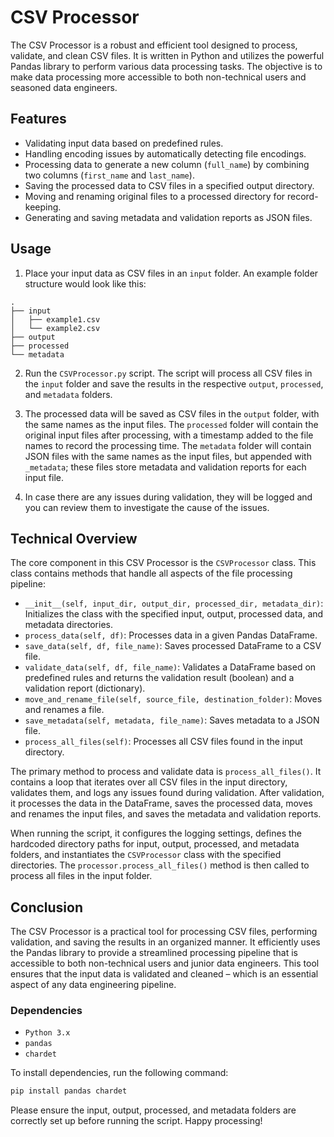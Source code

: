 # CSV Processor

The CSV Processor is a robust and efficient tool designed to process, validate, and clean CSV files. It is written in Python and utilizes the powerful Pandas library to perform various data processing tasks. The objective is to make data processing more accessible to both non-technical users and seasoned data engineers.

## Features

- Validating input data based on predefined rules.
- Handling encoding issues by automatically detecting file encodings.
- Processing data to generate a new column (`full_name`) by combining two columns (`first_name` and `last_name`).
- Saving the processed data to CSV files in a specified output directory.
- Moving and renaming original files to a processed directory for record-keeping.
- Generating and saving metadata and validation reports as JSON files.

## Usage

1. Place your input data as CSV files in an `input` folder. An example folder structure would look like this:

```
.
├── input
│   ├── example1.csv
│   └── example2.csv
├── output
├── processed
└── metadata
```

2. Run the `CSVProcessor.py` script. The script will process all CSV files in the `input` folder and save the results in the respective `output`, `processed`, and `metadata` folders.

3. The processed data will be saved as CSV files in the `output` folder, with the same names as the input files. The `processed` folder will contain the original input files after processing, with a timestamp added to the file names to record the processing time. The `metadata` folder will contain JSON files with the same names as the input files, but appended with `_metadata`; these files store metadata and validation reports for each input file.

4. In case there are any issues during validation, they will be logged and you can review them to investigate the cause of the issues.

## Technical Overview

The core component in this CSV Processor is the `CSVProcessor` class. This class contains methods that handle all aspects of the file processing pipeline:

- `__init__(self, input_dir, output_dir, processed_dir, metadata_dir)`: Initializes the class with the specified input, output, processed data, and metadata directories.
- `process_data(self, df)`: Processes data in a given Pandas DataFrame.
- `save_data(self, df, file_name)`: Saves processed DataFrame to a CSV file.
- `validate_data(self, df, file_name)`: Validates a DataFrame based on predefined rules and returns the validation result (boolean) and a validation report (dictionary).
- `move_and_rename_file(self, source_file, destination_folder)`: Moves and renames a file.
- `save_metadata(self, metadata, file_name)`: Saves metadata to a JSON file.
- `process_all_files(self)`: Processes all CSV files found in the input directory.

The primary method to process and validate data is `process_all_files()`. It contains a loop that iterates over all CSV files in the input directory, validates them, and logs any issues found during validation. After validation, it processes the data in the DataFrame, saves the processed data, moves and renames the input files, and saves the metadata and validation reports.

When running the script, it configures the logging settings, defines the hardcoded directory paths for input, output, processed, and metadata folders, and instantiates the `CSVProcessor` class with the specified directories. The `processor.process_all_files()` method is then called to process all files in the input folder.



## Conclusion

The CSV Processor is a practical tool for processing CSV files, performing validation, and saving the results in an organized manner. It efficiently uses the Pandas library to provide a streamlined processing pipeline that is accessible to both non-technical users and junior data engineers. This tool ensures that the input data is validated and cleaned – which is an essential aspect of any data engineering pipeline.

### Dependencies

- `Python 3.x`
- `pandas`
- `chardet`

To install dependencies, run the following command:

```bash
pip install pandas chardet
```

Please ensure the input, output, processed, and metadata folders are correctly set up before running the script. Happy processing!







